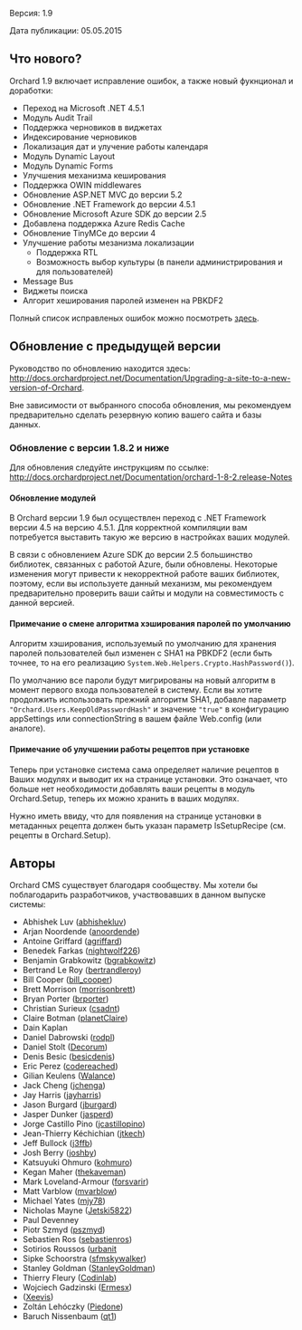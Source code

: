 Версия: 1.9

Дата публикации: 05.05.2015

Что нового?
-----------

Orchard 1.9 включает исправление ошибок, а также новый фукнционал и доработки:

* Переход на Microsoft .NET 4.5.1
* Модуль Audit Trail
* Поддержка черновиков в виджетах
* Индексирование черновиков
* Локализация дат и улучение работы календаря
* Модуль Dynamic Layout
* Модуль Dynamic Forms
* Улучшения механизма кеширования
* Поддержка OWIN middlewares
* Обновление ASP.NET MVC до версии 5.2
* Обновление .NET Framework до версии 4.5.1
* Обновление Microsoft Azure SDK до версии 2.5
* Добавлена поддержка Azure Redis Cache
* Обновление TinyMCe до версии 4
* Улучшение работы мезанизма локализации
  * Поддержка RTL
  * Возможность выбор культуры (в панели администрирования и для пользователей)
* Message Bus
* Виджеты поиска
* Алгорит хеширования паролей изменен на PBKDF2

Полный список исправленых ошибок можно посмотреть [здесь](https://github.com/OrchardCMS/Orchard/issues?q=is%3Aissue+milestone%3A%22Orchard+1.9%22+is%3Aclosed).

Обновление с предыдущей версии
--------------------------------------

Руководство по обновлению находится здесь: <http://docs.orchardproject.net/Documentation/Upgrading-a-site-to-a-new-version-of-Orchard>.

Вне зависимости от выбранного способа обновления, мы рекомендуем предварительно сделать резервную копию вашего сайта и базы данных.

### Обновление с версии 1.8.2 и ниже

Для обновления следуйте инструкциям по ссылке: <http://docs.orchardproject.net/Documentation/orchard-1-8-2.release-Notes>

#### Обновление модулей

В Orchard версии 1.9 был осуществлен переход с .NET Framework версии 4.5 на версию 4.5.1. Для корректной компиляции вам потребуется выставить такую же версию в настройках ваших модулей.

В связи с обновлением Azure SDK до версии 2.5 большинство библиотек, связанных с работой Azure, были обновлены. Некоторые изменения могут привести к некорректной работе ваших библиотек, поэтому, если вы используете данный механизм, мы рекомендуем предварительно проверить ваши сайты и модули на совместимость с данной версией.

#### Примечание о смене алгоритма хэширования паролей по умолчанию

Алгоритм хэширования, используемый по умолчанию для хранения паролей пользователей был изменен с SHA1 на  PBKDF2 (если быть точнее, то на его реализацию `System.Web.Helpers.Crypto.HashPassword()`).

По умолчанию все пароли будут мигрированы на новый алгоритм в момент первого входа пользователей в систему. Если вы хотите продолжить использовать прежний алгоритм SHA1, добавле параметр `"Orchard.Users.KeepOldPasswordHash"` и значение `"true"` в конфигурацию appSettings или connectionString в вашем файле Web.config (или аналоге).

#### Примечание об улучшении работы рецептов при установке

Теперь при установке система сама определяет наличие рецептов в Ваших модулях и выводит их на странице установки. Это означает, что больше нет необходимости добавлять ваши рецепты в модуль Orchard.Setup, теперь их можно хранить в ваших модулях.

Нужно иметь ввиду, что для появления на странице установки в метаданных рецепта должен быть указан параметр IsSetupRecipe (см. рецепты в Orchard.Setup).

Авторы
------------

Orchard CMS существует благодаря сообществу. Мы хотели бы поблагодарить разработчиков, участвовавших в данном выпуске системы:

- Abhishek Luv	([abhishekluv](http://www.codeplex.com/site/users/view/abhishekluv))
- Arjan Noordende	([anoordende](http://www.codeplex.com/site/users/view/anoordende))
- Antoine Griffard	([agriffard](http://www.codeplex.com/site/users/view/agriffard))
- Benedek Farkas	([nightwolf226](https://www.codeplex.com/site/users/view/nightwolf226))
- Benjamin Grabkowitz	([bgrabkowitz](https://www.codeplex.com/site/users/view/bgrabkowitz))
- Bertrand Le Roy	([bertrandleroy](http://www.codeplex.com/site/users/view/bertrandleroy))
- Bill Cooper	([bill_cooper](http://www.codeplex.com/site/users/view/bill_cooper))
- Brett Morrison	([morrisonbrett](https://www.codeplex.com/site/users/view/morrisonbrett))
- Bryan Porter	([brporter](https://www.codeplex.com/site/users/view/brporter))
- Christian Surieux	([csadnt](http://www.codeplex.com/site/users/view/csadnt))
- Claire Botman	([planetClaire](https://www.codeplex.com/site/users/view/planetClaire))
- Dain Kaplan	
- Daniel Dabrowski	([rodpl](https://www.codeplex.com/site/users/view/rodpl))
- Daniel Stolt	([Decorum](https://www.codeplex.com/site/users/view/Decorum))
- Denis Besic	([besicdenis](https://www.codeplex.com/site/users/view/besicdenis))
- Eric Perez	([codereached](https://www.codeplex.com/site/users/view/codereached))
- Gilian Keulens	([Walance](http://www.codeplex.com/site/users/view/Walance))
- Jack Cheng	([jchenga](https://www.codeplex.com/site/users/view/jchenga))
- Jay Harris	([jayharris](https://www.codeplex.com/site/users/view/jayharris))
- Jason Burgard	([jburgard](https://www.codeplex.com/site/users/view/jburgard))
- Jasper Dunker	([jasperd](http://www.codeplex.com/site/users/view/jasperd))
- Jorge Castillo Pino ([jcastillopino](http://www.codeplex.com/site/users/view/jcastillopino))
- Jean-Thierry Kéchichian	([jtkech](https://www.codeplex.com/site/users/view/jtkech))
- Jeff Bullock	([j3ffb](https://www.codeplex.com/site/users/view/j3ffb))
- Josh Berry	([joshby](https://www.codeplex.com/site/users/view/joshby))
- Katsuyuki Ohmuro	([kohmuro](https://www.codeplex.com/site/users/view/kohmuro))
- Kegan Maher	([thekaveman](https://www.codeplex.com/site/users/view/thekaveman))
- Mark Loveland-Armour	([forsvarir](https://www.codeplex.com/site/users/view/forsvarir))
- Matt Varblow	([mvarblow](https://www.codeplex.com/site/users/view/mvarblow))
- Michael Yates	([mjy78](http://www.codeplex.com/site/users/view/mjy78))
- Nicholas Mayne	([Jetski5822](http://www.codeplex.com/site/users/view/Jetski5822))
- Paul Devenney	
- Piotr Szmyd	([pszmyd](https://www.codeplex.com/site/users/view/pszmyd))
- Sebastien Ros	([sebastienros](http://www.codeplex.com/site/users/view/sebastienros))
- Sotirios Roussos	([urbanit](http://www.codeplex.com/site/users/view/urbanit)
- Sipke Schoorstra	([sfmskywalker](http://www.codeplex.com/site/users/view/sfmskywalker))
- Stanley Goldman	([StanleyGoldman](http://www.codeplex.com/site/users/view/StanleyGoldman))
- Thierry Fleury	([Codinlab](https://www.codeplex.com/site/users/view/Codinlab))
- Wojciech Gadzinski	([Ermesx](https://www.codeplex.com/site/users/view/Ermesx))
- 	([Xeevis](https://www.codeplex.com/site/users/view/Xeevis))
- Zoltán Lehóczky	([Piedone](http://www.codeplex.com/site/users/view/Piedone))
- Baruch Nissenbaum	([qt1](http://www.codeplex.com/site/users/view/qt1))